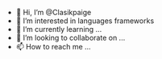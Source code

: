 - 👋 Hi, I’m @Clasikpaige
- 👀 I’m interested in languages frameworks
- 🌱 I’m currently learning ...
- 💞️ I’m looking to collaborate on ...
- 📫 How to reach me ...

<!---
Clasikpaige/Clasikpaige is a ✨ special ✨ repository because its `README.md` (this file) appears on your GitHub profile.
You can click the Preview link to take a look at your changes.
--->
